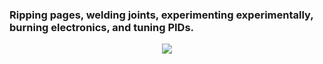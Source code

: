 ### Ripping pages, welding joints, experimenting experimentally, burning electronics, and tuning PIDs.

<p align="center">
    <img src="https://skillicons.dev/icons?i=arduino, atom, autocad, bash, blender, c, c++, css, git, js, md, powershell, py, raspberrypi, react, sass, tailwind, ts, unity, vscode" />
</p>
